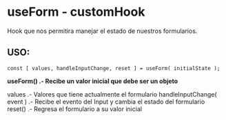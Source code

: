 # useForm - customHook

Hook que nos permitira manejar el estado de nuestros formularios.

## USO:
`const [ values, handleInputChange, reset ] = useForm( initialState );`

**useForm() .- Recibe un valor inicial que debe ser un objeto**

values .- Valores que tiene actualmente el formulario
handleInputChange( event ) .- Recibe el evento del Input y cambia el estado del formulario
reset() .- Regresa el formulario a su valor inicial